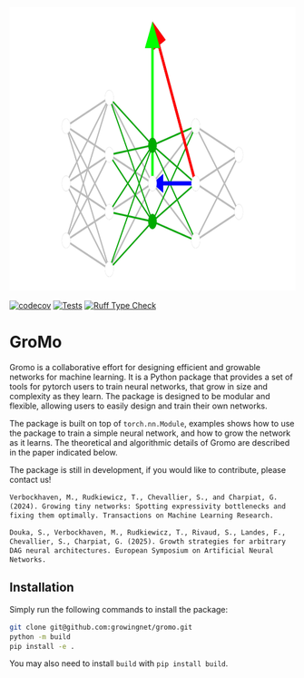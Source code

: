 <p align=center>
  <img alt="banner" src="docs/source/images/logo_bg_black.png" height=500px>
</p>

[![codecov](https://codecov.io/github/growingnet/gromo/graph/badge.svg?token=87HWKJ6H6D)](https://codecov.io/github/growingnet/gromo)
[![Tests](https://github.com/growingnet/gromo/actions/workflows/tests.yml/badge.svg?branch=main)](https://github.com/growingnet/gromo/actions/workflows/tests.yml)
[![Ruff Type Check](https://github.com/growingnet/gromo/actions/workflows/ruff-check.yml/badge.svg?branch=main)](https://github.com/growingnet/gromo/actions/workflows/ruff-check.yml)

# GroMo

Gromo is a collaborative effort for designing efficient and growable networks
for machine learning. It is a Python package that provides a set of tools for
pytorch users to train neural networks, that grow in size and complexity as
they learn. The package is designed to be modular and flexible, allowing users
to easily design and train their own networks.

The package is built on top of `torch.nn.Module`,
examples shows how to use the package to train a simple neural network, and how
to grow the network as it learns. The theoretical and algorithmic details of
Gromo are described in the paper indicated below.

The package is still in development, if you would like to contribute, please
contact us!

```
Verbockhaven, M., Rudkiewicz, T., Chevallier, S., and Charpiat, G. (2024). Growing tiny networks: Spotting expressivity bottlenecks and fixing them optimally. Transactions on Machine Learning Research.
```

```
Douka, S., Verbockhaven, M., Rudkiewicz, T., Rivaud, S., Landes, F., Chevallier, S., Charpiat, G. (2025). Growth strategies for arbitrary DAG neural architectures. European Symposium on Artificial Neural Networks.
```

## Installation

Simply run the following commands to install the package:

```bash
git clone git@github.com:growingnet/gromo.git
python -m build
pip install -e .
```

You may also need to install `build` with `pip install build`.
